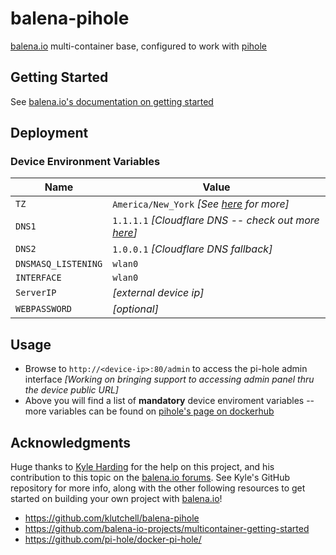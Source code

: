 # balena-pihole

[balena.io](https://www.balena.io/) multi-container base, configured to work with [pihole](https://hub.docker.com/r/pihole/pihole/)



## Getting Started

See [balena.io's documentation on getting started](https://www.balena.io/docs/learn/getting-started)



## Deployment

### Device Environment Variables

|Name|Value|
|---|---|
|`TZ`|`America/New_York` _[See [here](https://en.wikipedia.org/wiki/List_of_tz_database_time_zones) for more]_|
|`DNS1`|`1.1.1.1` _[Cloudflare DNS -- check out more [here](https://1.1.1.1)]_|
|`DNS2`|`1.0.0.1` _[Cloudflare DNS fallback]_|
|`DNSMASQ_LISTENING`|`wlan0`|
|`INTERFACE`|`wlan0`|
|`ServerIP`|_[external device ip]_|
|`WEBPASSWORD`|_[optional]_|


## Usage

* Browse to `http://<device-ip>:80/admin` to access the pi-hole admin interface _[Working on bringing support to accessing admin panel thru the device public URL]_
* Above you will find a list of **mandatory** device enviroment variables -- more variables can be found on [pihole's page on dockerhub](https://hub.docker.com/r/pihole/pihole/)



## Acknowledgments

Huge thanks to [Kyle Harding](kylemharding@gmail.com) for the help on this project, and his contribution to this topic on the [balena.io forums](https://forums.balena.io/t/pihole-in-debian-container-on-balenaos/4645/2).  See Kyle's GitHub repository for more info, along with the other following resources to get started on building your own project with [balena.io](https://www.balena.io/)!

* https://github.com/klutchell/balena-pihole
* https://github.com/balena-io-projects/multicontainer-getting-started
* https://github.com/pi-hole/docker-pi-hole/